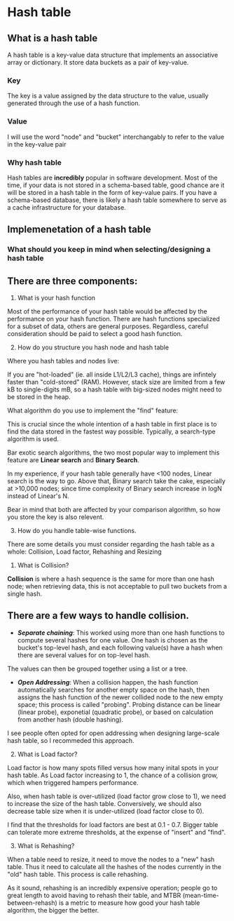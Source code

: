 # Hash table

## What is a hash table

A hash table is a key-value data structure that implements an associative array or dictionary. It store data buckets as a pair of key-value. 

### Key

The key is a value assigned by the data structure to the value, usually generated through the use of a hash function.

### Value

I will use the word "node" and "bucket" interchangably to refer to the value in the key-value pair

### Why hash table

Hash tables are **incredibly** popular in software development. Most of the time, if your data is not stored in a schema-based table, good chance are it will be stored in a hash table in the form of key-value pairs. If you have a schema-based database, there is likely a hash table somewhere to serve as a cache infrastructure for your database.

## Implemenetation of a hash table

### What should you keep in mind when selecting/designing a hash table

There are three components:
---

1. What is your hash function

Most of the performance of your hash table would be affected by the performance on your hash function. There are hash functions specialized for a subset of data, others are general purposes. Regardless, careful consideration should be paid to select a good hash function.

2. How do you structure you hash node and hash table

Where you hash tables and nodes live:

If you are "hot-loaded" (ie. all inside L1/L2/L3 cache), things are infintely faster than "cold-stored" (RAM). However, stack size are limited from a few kB to single-digits mB, so a hash table with big-sized nodes might need to be stored in the heap.

What algorithm do you use to implement the "find" feature:

This is crucial since the whole intention of a hash table in first place is to find the data stored in the fastest way possible. Typically, a search-type algorithm is used.

Bar exotic search algorithms, the two most popular way to implement this feature are **Linear search** and **Binary Search**.

In my experience, if your hash table generally have <100 nodes, Linear search is the way to go. Above that, Binary search take the cake, especially at >10,000 nodes; since time complexity of Binary search increase in logN instead of Linear's N. 

Bear in mind that both are affected by your comparison algorithm, so how you store the key is also relevent.

3. How do you handle table-wise functions.

There are some details you must consider regarding the hash table as a whole: Collision, Load factor, Rehashing and Resizing

1. What is Collision?

**Collision** is where a hash sequence is the same for more than one hash node; when retrieving data, this is not acceptable to pull two buckets from a single hash.

There are a few ways to handle collision.
---

* ***Separate chaining***: This worked using more than one hash functions to compute several hashes for one value. One hash is chosen as the bucket's top-level hash, and each following value(s) have a hash when there are several values for on top-level hash. 

The values can then be grouped together using a list or a tree.

* ***Open Addressing***: When a collision happen, the hash function automatically searches for another empty space on the hash, then assigns the hash function of the newer collided node to the new empty space; this process is called "probing". Probing distance can be linear (linear probe), exponetial (quadratic probe), or based on calculation from another hash (double hashing).

I see people often opted for open addressing when designing large-scale hash table, so I recommeded this approach.

2. What is Load factor?

Load factor is how many spots filled versus how many inital spots in your hash table. As Load factor increasing to 1, the chance of a collision grow, which when triggered hampers performance.

Also, when hash table is over-utilized (load factor grow close to 1), we need to increase the size of the hash table. Conversively, we should also decrease table size when it is under-utilized (load factor close to 0).

I find that the thresholds for load factors are best at 0.1 - 0.7. Bigger table can tolerate more extreme thresholds, at the expense of "insert" and "find".

3. What is Rehashing?

When a table need to resize, it need to move the nodes to a "new" hash table. Thus it need to calculate all the hashes of the nodes currently in the "old" hash table. This process is calle rehashing.

As it sound, rehashing is an incredibly expensive operation; people go to great length to avoid having to rehash their table, and MTBR (mean-time-between-rehash) is a metric to measure how good your hash table algorithm, the bigger the better.